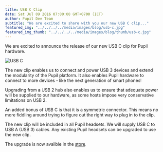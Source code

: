 ```yaml
---
title: USB C Clip
date: Sat Jul 09 2016 07:00:00 GMT+0700 (ICT)
author: Pupil Dev Team
subtitle: "We are excited to share with you our new USB C clip..."
featured_img: "../../../../media/images/blog/usb-c.jpg"
featured_img_thumb: "../../../../media/images/blog/thumb/usb-c.jpg" 
---
```


We are excited to announce the release of our new USB C clip for Pupil hardware.

<img src="../../../../media/images/blog/usb-c.jpg" class='Feature-image' alt="USB C">

The new clip enables us to connect and power USB 3 devices and extend the modularity of the Pupil platform. It also enables Pupil hardware to connect to more devices - like the next generation of smart phones! 

Upgrading from a USB 2 hub also enables us to ensure that adequate power will be supplied to our hardware, as some hosts impose very conservative limitations on USB 2.

An added bonus of USB C is that it is a symmetric connector. This means no more fiddling around trying to figure out the right way to plug in to the clip.

The new clip will be included in all Pupil headsets. We will supply USB C to USB A (USB 3) cables. Any existing Pupil headsets can be upgraded to use the new clip. 

The upgrade is now availble in the [store](/store).